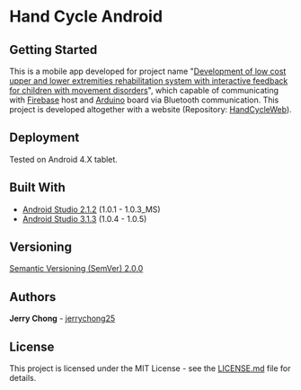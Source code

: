 # Hand Cycle Android

## Getting Started

This is a mobile app developed for project name "[Development of low cost upper and lower extremities rehabilitation system with interactive feedback for children with movement disorders](https://ieeexplore.ieee.org/document/7843556/)", which capable of communicating with [Firebase](https://firebase.google.com/) host and [Arduino](https://www.arduino.cc/) board via Bluetooth communication. This project is developed altogether with a website (Repository: [HandCycleWeb](https://github.com/jerrychong25/HandCycleWeb)).

## Deployment

Tested on Android 4.X tablet.

## Built With

* [Android Studio 2.1.2](https://developer.android.com/studio/) (1.0.1 - 1.0.3_MS)
* [Android Studio 3.1.3](https://developer.android.com/studio/) (1.0.4 - 1.0.5)

## Versioning

[Semantic Versioning (SemVer) 2.0.0](http://semver.org/)

## Authors

**Jerry Chong** - [jerrychong25](https://github.com/jerrychong25)

## License

This project is licensed under the MIT License - see the [LICENSE.md](LICENSE.md) file for details.
